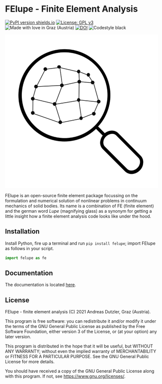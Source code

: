 # FElupe - Finite Element Analysis

[![PyPI version shields.io](https://img.shields.io/pypi/v/felupe.svg)](https://pypi.python.org/pypi/felupe/) [![License: GPL v3](https://img.shields.io/badge/License-GPLv3-blue.svg)](https://www.gnu.org/licenses/gpl-3.0) ![Made with love in Graz (Austria)](https://camo.githubusercontent.com/a544d346292339f9c32365b654a582020955e8b33cb0ed2ac3b7390c49b283f0/68747470733a2f2f6d616465776974686c6f76652e6e6f772e73682f61743f68656172743d7472756526636f6c6f72423d25323331663734346626746578743d4772617a2b25323841757374726961253239) [![DOI](https://zenodo.org/badge/360657894.svg)](https://zenodo.org/badge/latestdoi/360657894) ![Codestyle black](https://img.shields.io/badge/code%20style-black-black)

![FElupe](https://raw.githubusercontent.com/adtzlr/felupe/main/docs/images/felupe_logo.svg)

FElupe is an open-source finite element package focussing on the formulation and numerical solution of nonlinear problems in continuum mechanics of solid bodies. Its name is a combination of FE (finite element) and the german word *Lupe* (magnifying glass) as a synonym for getting a little insight how a finite element analysis code looks like under the hood.

## Installation
Install Python, fire up a terminal and run `pip install felupe`; import FElupe as follows in your script.

```python
import felupe as fe
```

## Documentation
The documentation is located [here](https://adtzlr.github.io/felupe).

## License
FElupe - finite element analysis (C) 2021 Andreas Dutzler, Graz (Austria).

This program is free software: you can redistribute it and/or modify it under the terms of the GNU General Public License as published by the Free Software Foundation, either version 3 of the License, or (at your option) any later version.

This program is distributed in the hope that it will be useful, but WITHOUT ANY WARRANTY; without even the implied warranty of MERCHANTABILITY or FITNESS FOR A PARTICULAR PURPOSE. See the GNU General Public License for more details.

You should have received a copy of the GNU General Public License along with this program. If not, see <https://www.gnu.org/licenses/>.
